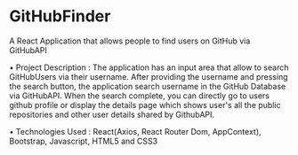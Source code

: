 # GitHubFinder
 A React Application that allows people to find users on GitHub via GitHubAPI

• Project Description : The application has an input area that allow to search GitHubUsers via their username. After providing the username and pressing the search button, the application search username in the GitHub Database via GitHubAPI. When the search complete, you can directly go to users github profile or display the details page which shows user's all the public repositories and other user details shared by GithubAPI.

• Technologies Used : React(Axios, React Router Dom, AppContext), Bootstrap, Javascript, HTML5 and CSS3
